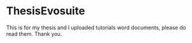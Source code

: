 # ThesisEvosuite
This is for my thesis and I uploaded tutorials word documents, please do read them. Thank you.
